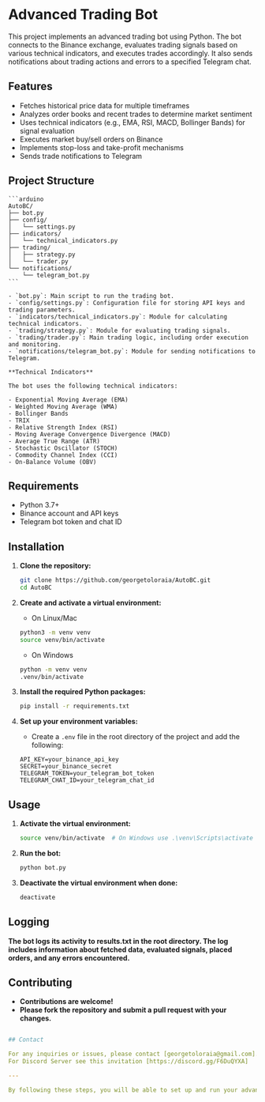 # Advanced Trading Bot

This project implements an advanced trading bot using Python. The bot connects to the Binance exchange, evaluates trading signals based on various technical indicators, and executes trades accordingly. It also sends notifications about trading actions and errors to a specified Telegram chat.

## Features

- Fetches historical price data for multiple timeframes
- Analyzes order books and recent trades to determine market sentiment
- Uses technical indicators (e.g., EMA, RSI, MACD, Bollinger Bands) for signal evaluation
- Executes market buy/sell orders on Binance
- Implements stop-loss and take-profit mechanisms
- Sends trade notifications to Telegram

## Project Structure
    ```arduino
    AutoBC/
    ├── bot.py
    ├── config/
    │   └── settings.py
    ├── indicators/
    │   └── technical_indicators.py
    ├── trading/
    │   ├── strategy.py
    │   └── trader.py
    └── notifications/
        └── telegram_bot.py
    ```

    - `bot.py`: Main script to run the trading bot.
    - `config/settings.py`: Configuration file for storing API keys and trading parameters.
    - `indicators/technical_indicators.py`: Module for calculating technical indicators.
    - `trading/strategy.py`: Module for evaluating trading signals.
    - `trading/trader.py`: Main trading logic, including order execution and monitoring.
    - `notifications/telegram_bot.py`: Module for sending notifications to Telegram.

    **Technical Indicators**

    The bot uses the following technical indicators:

    - Exponential Moving Average (EMA)
    - Weighted Moving Average (WMA)
    - Bollinger Bands
    - TRIX
    - Relative Strength Index (RSI)
    - Moving Average Convergence Divergence (MACD)
    - Average True Range (ATR)
    - Stochastic Oscillator (STOCH)
    - Commodity Channel Index (CCI)
    - On-Balance Volume (OBV)



## Requirements

- Python 3.7+
- Binance account and API keys
- Telegram bot token and chat ID

## Installation

1. **Clone the repository:**
   ```sh
   git clone https://github.com/georgetoloraia/AutoBC.git
   cd AutoBC
   ```

2. **Create and activate a virtual environment:**
    - On Linux/Mac

    ```sh
    python3 -m venv venv
    source venv/bin/activate
    ```

    - On Windows
    ```sh
    python -m venv venv
    .venv/bin/activate
    ```

3. **Install the required Python packages:**
    ```sh
    pip install -r requirements.txt
    ```

4. **Set up your environment variables:**
    - Create a `.env` file in the root directory of the project and add the following:
    ```env
    API_KEY=your_binance_api_key
    SECRET=your_binance_secret
    TELEGRAM_TOKEN=your_telegram_bot_token
    TELEGRAM_CHAT_ID=your_telegram_chat_id
    ```

## Usage

1. **Activate the virtual environment:**
    ```sh
    source venv/bin/activate  # On Windows use .\venv\Scripts\activate
    ```

2. **Run the bot:**
    ```sh
    python bot.py
    ```

3. **Deactivate the virtual environment when done:**
    ```sh
    deactivate
    ```

## Logging

**The bot logs its activity to results.txt in the root directory. The log includes information about fetched data, evaluated signals, placed orders, and any errors encountered.**

## Contributing

- **Contributions are welcome!**
- **Please fork the repository and submit a pull request with your changes.**


```yaml

## Contact

For any inquiries or issues, please contact [georgetoloraia@gmail.com].
For Discord Server see this invitation [https://discord.gg/F6DuQYXA]

---

By following these steps, you will be able to set up and run your advanced trading bot efficiently. If you have any questions or need further assistance, feel free to reach out. Happy trading!
```